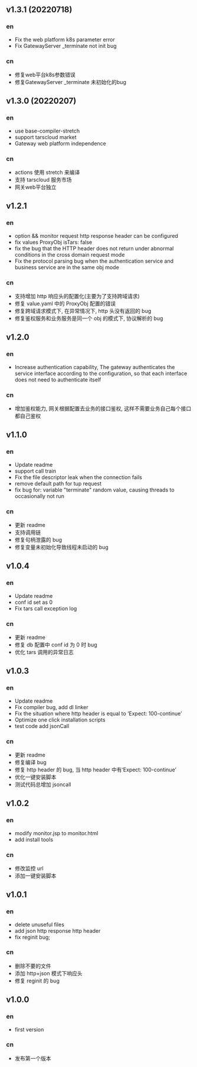 
## v1.3.1 (20220718)

### en

- Fix the web platform k8s parameter error
- Fix GatewayServer _terminate not init bug
### cn

- 修复web平台k8s参数错误
- 修复GatewayServer _terminate 未初始化的bug

## v1.3.0 (20220207)

### en

- use base-compiler-stretch
- support tarscloud market
- Gateway web platform independence

### cn

- actions 使用 stretch 来编译
- 支持 tarscloud 服务市场
- 网关web平台独立 

## v1.2.1

### en

- option && monitor request http response header can be configured
- fix values ProxyObj isTars: false
- fix the bug that the HTTP header does not return under abnormal conditions in the cross domain request mode
- Fix the protocol parsing bug when the authentication service and business service are in the same obj mode

### cn

- 支持增加 http 响应头的配置化(主要为了支持跨域请求)
- 修复 value.yaml 中的 ProxyObj 配置的错误
- 修复跨域请求模式下, 在异常情况下, http 头没有返回的 bug
- 修复鉴权服务和业务服务是同一个 obj 的模式下, 协议解析的 bug

## v1.2.0

### en

- Increase authentication capability, The gateway authenticates the service interface according to the configuration, so that each interface does not need to authenticate itself

### cn

- 增加鉴权能力, 网关根据配置去业务的接口鉴权, 这样不需要业务自己每个接口都自己鉴权

## v1.1.0

### en

- Update readme
- support call train
- Fix the file descriptor leak when the connection fails
- remove default path for tup request
- fix bug for: variable "terminate" random value, causing threads to occasionally not run

### cn

- 更新 readme
- 支持调用链
- 修复句柄泄露的 bug
- 修复变量未初始化导致线程未启动的 bug

## v1.0.4

### en

- Update readme
- conf id set as 0
- Fix tars call exception log

### cn

- 更新 readme
- 修复 db 配置中 conf id 为 0 时 bug
- 优化 tars 调用的异常日志

## v1.0.3

### en

- Update readme
- Fix compiler bug, add dl linker
- Fix the situation where http header is equal to ‘Expect: 100-continue’
- Optimize one click installation scripts
- test code add jsonCall

### cn

- 更新 readme
- 修复编译 bug
- 修复 http header 的 bug, 当 http header 中有‘Expect: 100-continue’
- 优化一键安装脚本
- 测试代码总增加 jsoncall

## v1.0.2

### en

- modify monitor.jsp to monitor.html
- add install tools

### cn

- 修改监控 url
- 添加一键安装脚本

## v1.0.1

### en

- delete unuseful files
- add json http response http header
- fix reginit bug;

### cn

- 删除不要的文件
- 添加 http+json 模式下响应头
- 修复 reginit 的 bug

## v1.0.0

### en

- first version

### cn

- 发布第一个版本
